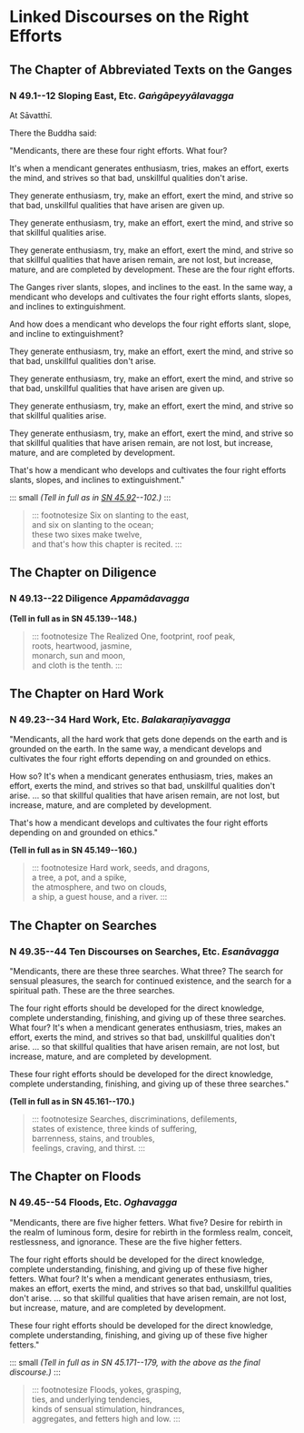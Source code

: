 # Linked Discourses on the Right Efforts

<!--pg-->
## The Chapter of Abbreviated Texts on the Ganges

### N 49.1--12 Sloping East, Etc. *Gaṅgāpeyyālavagga*

At Sāvatthī.

There the Buddha said:

"Mendicants, there are these four right efforts. What four?

It's when a mendicant generates enthusiasm, tries, makes an effort,
exerts the mind, and strives so that bad, unskillful qualities don't
arise.

They generate enthusiasm, try, make an effort, exert the mind, and
strive so that bad, unskillful qualities that have arisen are given up.

They generate enthusiasm, try, make an effort, exert the mind, and
strive so that skillful qualities arise.

They generate enthusiasm, try, make an effort, exert the mind, and
strive so that skillful qualities that have arisen remain, are not lost,
but increase, mature, and are completed by development. These are the
four right efforts.

The Ganges river slants, slopes, and inclines to the east. In the same
way, a mendicant who develops and cultivates the four right efforts
slants, slopes, and inclines to extinguishment.

And how does a mendicant who develops the four right efforts slant,
slope, and incline to extinguishment?

They generate enthusiasm, try, make an effort, exert the mind, and
strive so that bad, unskillful qualities don't arise.

They generate enthusiasm, try, make an effort, exert the mind, and
strive so that bad, unskillful qualities that have arisen are given up.

They generate enthusiasm, try, make an effort, exert the mind, and
strive so that skillful qualities arise.

They generate enthusiasm, try, make an effort, exert the mind, and
strive so that skillful qualities that have arisen remain, are not lost,
but increase, mature, and are completed by development.

That's how a mendicant who develops and cultivates the four right
efforts slants, slopes, and inclines to extinguishment."

::: small
*(Tell in full as in [SN
45\.92](https://suttacentral.net/sn45.92)--102.)*
:::

> ::: footnotesize
> Six on slanting to the east,\
> and six on slanting to the ocean;\
> these two sixes make twelve,\
> and that's how this chapter is recited.
> :::

<!--pg-->
## The Chapter on Diligence

### N 49.13--22 Diligence *Appamādavagga*

**(Tell in full as in SN 45.139--148.)**

> ::: footnotesize
> The Realized One, footprint, roof peak,\
> roots, heartwood, jasmine,\
> monarch, sun and moon,\
> and cloth is the tenth.
> :::

<!--pg-->
## The Chapter on Hard Work

### N 49.23--34 Hard Work, Etc. *Balakaraṇīyavagga*

"Mendicants, all the hard work that gets done depends on the earth and
is grounded on the earth. In the same way, a mendicant develops and
cultivates the four right efforts depending on and grounded on ethics.

How so? It's when a mendicant generates enthusiasm, tries, makes an
effort, exerts the mind, and strives so that bad, unskillful qualities
don't arise. ... so that skillful qualities that have arisen remain, are
not lost, but increase, mature, and are completed by development.

That's how a mendicant develops and cultivates the four right efforts
depending on and grounded on ethics."

**(Tell in full as in SN 45.149--160.)**

> ::: footnotesize
> Hard work, seeds, and dragons,\
> a tree, a pot, and a spike,\
> the atmosphere, and two on clouds,\
> a ship, a guest house, and a river.
> :::

<!--pg-->
## The Chapter on Searches

### N 49.35--44 Ten Discourses on Searches, Etc. *Esanāvagga*

"Mendicants, there are these three searches. What three? The search for
sensual pleasures, the search for continued existence, and the search
for a spiritual path. These are the three searches.

The four right efforts should be developed for the direct knowledge,
complete understanding, finishing, and giving up of these three
searches. What four? It's when a mendicant generates enthusiasm, tries,
makes an effort, exerts the mind, and strives so that bad, unskillful
qualities don't arise. ... so that skillful qualities that have arisen
remain, are not lost, but increase, mature, and are completed by
development.

These four right efforts should be developed for the direct knowledge,
complete understanding, finishing, and giving up of these three
searches."

**(Tell in full as in SN 45.161--170.)**

> ::: footnotesize
> Searches, discriminations, defilements,\
> states of existence, three kinds of suffering,\
> barrenness, stains, and troubles,\
> feelings, craving, and thirst.
> :::

<!--pg-->
## The Chapter on Floods

### N 49.45--54 Floods, Etc. *Oghavagga*

"Mendicants, there are five higher fetters. What five? Desire for
rebirth in the realm of luminous form, desire for rebirth in the
formless realm, conceit, restlessness, and ignorance. These are the five
higher fetters.

The four right efforts should be developed for the direct knowledge,
complete understanding, finishing, and giving up of these five higher
fetters. What four? It's when a mendicant generates enthusiasm, tries,
makes an effort, exerts the mind, and strives so that bad, unskillful
qualities don't arise. ... so that skillful qualities that have arisen
remain, are not lost, but increase, mature, and are completed by
development.

These four right efforts should be developed for the direct knowledge,
complete understanding, finishing, and giving up of these five higher
fetters."

::: small
*(Tell in full as in SN 45.171--179, with the above as the final
discourse.)*
:::

> ::: footnotesize
> Floods, yokes, grasping,\
> ties, and underlying tendencies,\
> kinds of sensual stimulation, hindrances,\
> aggregates, and fetters high and low.
> :::



